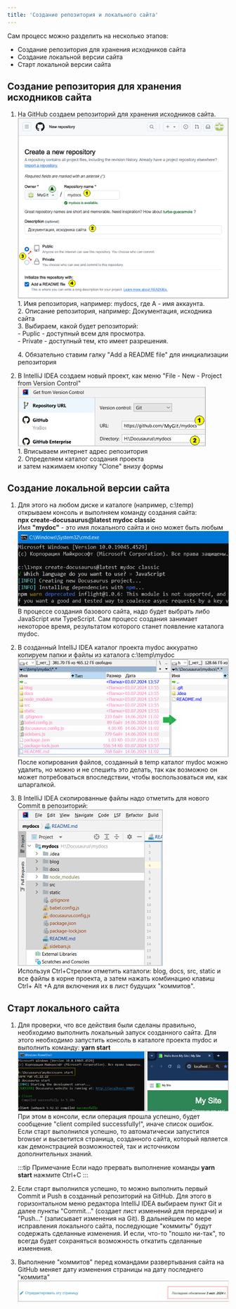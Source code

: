 ```yaml
---
title: 'Создание репозитория и локального сайта'
---
```


Сам процесс можно разделить на несколько этапов:
- Создание репозитория для хранения исходников сайта
- Создание локальной версии сайта
- Старт локальной версии сайта

## Создание репозитория для хранения исходников сайта
1.  На GitHub создаем репозиторий для хранения исходников сайта.   
    ![](img/create_local1.png)   
    1\. Имя репозитория, например: mydocs, где A - имя аккаунта.      
    2\. Описание репозитория, например: Документация, исходника сайта   
    3\. Выбираем, какой будет репозиторий:   
        - Puplic - доступный всем для просмотра.   
        - Private - доступный тем, кто имеет разрешения.   

    4\. Обязательно ставим галку "Add a README file" для инициализации репозитория    

2.  В IntelliJ IDEA создаем новый проект, как меню "File - New - Project from Version Control"    
    ![](img/create_local2.png)  
    1\. Вписываем интернет адрес репозитория  
    2\. Определяем каталог создания проекта  
    и затем нажимаем кнопку "Clone" внизу формы


## Создание локальной версии сайта
1.  Для этого на любом диске и каталоге (например, c:\temp) открываем консоль и выполняем команду создания сайта:  
    **npx create-docusaurus@latest mydoc classic**  
    Имя **"mydoc"** - это имя локального сайта и оно может быть любым
    ![](img/create_local3.png)  
    В процессе создания базового сайта, надо будет выбрать либо JavaScript или TypeScript. 
    Сам процесс создания занимает некоторое время, результатом которого станет появление каталога mydoc.

2.  В созданный IntelliJ IDEA каталог проекта mydoc аккуратно копируем папки и файлы из каталога c:\temp\mydoc
    ![](img/create_local4.png)  
    После копирования файлов, созданный в temp каталог mydoc можно удалить, но можно и не спешить это делать, 
    так как возможно он может потребоваться впоследствии, чтобы воспользоваться им, как шпаргалкой.  

3.  В IntelliJ IDEA скопированные файлы надо отметить для нового Commit в репозиторий:
    ![](img/create_local5.png)   
    Используя Ctrl+Стрелки отметить каталоги: blog, docs, src, static и все файлы в корне проекта, 
    а затем нажать комбинацию клавиш Ctrl+ Alt +A для включения их в лист будущих "коммитов". 


## Старт локального сайта
1.  Для проверки, что все действия были сделаны правильно, необходимо выполнить локальный запуск созданного сайта.
    Для этого необходимо запустить консоль в каталоге проекта mydoc и выполнить команду: **yarn start**
    ![](img/create_local6.png)  
    При этом в консоли, если операция прошла успешно, будет сообщение "client compiled successfully!", иначе список ошибок.  
    Если старт выполнился успешно, то автоматически запустится browser и высветится страница, созданного сайта, 
    который является как демонстрацией возможностей, так и источником дополнительных знаний.

    :::tip Примечание
    Если надо прервать выполнение команды **yarn start** нажмите Ctrl+C
    :::

2.  Если старт выполнился успешно, то можно выполнить первый Commit и Push в созданный репозиторий на GitHub. 
    Для этого в горизонтальном меню редактора IntelliJ IDEA выбираем пункт Git и 
    далее пункты "Commit..." (создает лист изменений для передачи) и "Push..." (записывает изменения на Git). 
    В дальнейшем по мере исправления локального сайта, последующие "коммиты" будут содержать сделанные изменения. 
    И если, что-то "пошло ни-так", то всегда будет сохраняться возможность откатить сделанные изменения.
    
3. Выполнение "коммитов" перед командами развертывания сайта на GitHub меняет дату изменения страницы на дату последнего "коммита"  
    ![](img/create_local7.png)  

